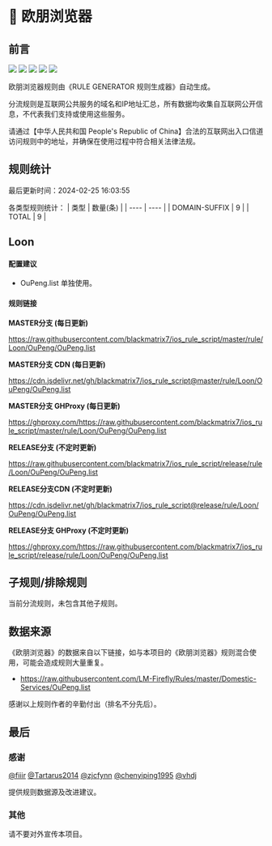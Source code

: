 # 🧸 欧朋浏览器

## 前言

![](https://shields.io/badge/-移除重复规则-ff69b4) ![](https://shields.io/badge/-DOMAIN与DOMAIN--SUFFIX合并-green) ![](https://shields.io/badge/-DOMAIN--SUFFIX间合并-critical) ![](https://shields.io/badge/-DOMAIN--SUFFIX与DOMAIN--KEYWORD合并-blue) ![](https://shields.io/badge/-IP--CIDR(6)合并-blueviolet) 

欧朋浏览器规则由《RULE GENERATOR 规则生成器》自动生成。

分流规则是互联网公共服务的域名和IP地址汇总，所有数据均收集自互联网公开信息，不代表我们支持或使用这些服务。

请通过【中华人民共和国 People's Republic of China】合法的互联网出入口信道访问规则中的地址，并确保在使用过程中符合相关法律法规。

## 规则统计

最后更新时间：2024-02-25 16:03:55

各类型规则统计：
| 类型 | 数量(条)  | 
| ---- | ----  |
| DOMAIN-SUFFIX | 9  | 
| TOTAL | 9  | 


## Loon 

#### 配置建议
- OuPeng.list 单独使用。

#### 规则链接
**MASTER分支 (每日更新)**

https://raw.githubusercontent.com/blackmatrix7/ios_rule_script/master/rule/Loon/OuPeng/OuPeng.list

**MASTER分支 CDN (每日更新)**

https://cdn.jsdelivr.net/gh/blackmatrix7/ios_rule_script@master/rule/Loon/OuPeng/OuPeng.list

**MASTER分支 GHProxy (每日更新)**

https://ghproxy.com/https://raw.githubusercontent.com/blackmatrix7/ios_rule_script/master/rule/Loon/OuPeng/OuPeng.list

**RELEASE分支 (不定时更新)**

https://raw.githubusercontent.com/blackmatrix7/ios_rule_script/release/rule/Loon/OuPeng/OuPeng.list

**RELEASE分支CDN (不定时更新)**

https://cdn.jsdelivr.net/gh/blackmatrix7/ios_rule_script@release/rule/Loon/OuPeng/OuPeng.list

**RELEASE分支 GHProxy (不定时更新)**

https://ghproxy.com/https://raw.githubusercontent.com/blackmatrix7/ios_rule_script/release/rule/Loon/OuPeng/OuPeng.list

## 子规则/排除规则


当前分流规则，未包含其他子规则。

## 数据来源

《欧朋浏览器》的数据来自以下链接，如与本项目的《欧朋浏览器》规则混合使用，可能会造成规则大量重复。

- https://raw.githubusercontent.com/LM-Firefly/Rules/master/Domestic-Services/OuPeng.list


感谢以上规则作者的辛勤付出（排名不分先后）。

## 最后

### 感谢

[@fiiir](https://github.com/fiiir) [@Tartarus2014](https://github.com/Tartarus2014) [@zjcfynn](https://github.com/zjcfynn) [@chenyiping1995](https://github.com/chenyiping1995) [@vhdj](https://github.com/vhdj)

提供规则数据源及改进建议。

### 其他

请不要对外宣传本项目。